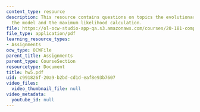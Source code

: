 ```yaml
---
content_type: resource
description: This resource contains questions on topics the evolutionary model, coding
  the model and the maximum likelihood calculation.
file: https://ol-ocw-studio-app-qa.s3.amazonaws.com/courses/20-181-computation-for-biological-engineers-fall-2006/c991826f20a9b2bdcd1deaf8e93b7607_hw5.pdf
file_type: application/pdf
learning_resource_types:
- Assignments
ocw_type: OCWFile
parent_title: Assignments
parent_type: CourseSection
resourcetype: Document
title: hw5.pdf
uid: c991826f-20a9-b2bd-cd1d-eaf8e93b7607
video_files:
  video_thumbnail_file: null
video_metadata:
  youtube_id: null
---
```

